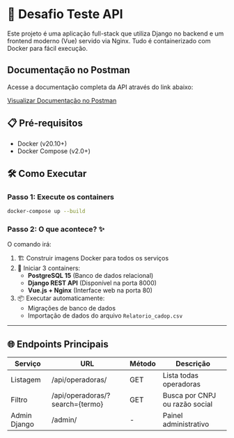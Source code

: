 # 🚀 Desafio Teste API

Este projeto é uma aplicação full-stack que utiliza Django no backend e um frontend moderno (Vue) servido via Nginx. Tudo é containerizado com Docker para fácil execução.

## Documentação no Postman

Acesse a documentação completa da API através do link abaixo:

[Visualizar Documentação no Postman](https://documenter.getpostman.com/view/29574069/2sB2cPkRRj)

## 📋 Pré-requisitos

- Docker (v20.10+)
- Docker Compose (v2.0+)

## 🛠️ Como Executar

### Passo 1: Execute os containers
```bash
docker-compose up --build
```

### Passo 2: O que acontece? ✨
O comando irá:
1. 🏗️ Construir imagens Docker para todos os serviços
2. 🐋 Iniciar 3 containers:
   - **PostgreSQL 15** (Banco de dados relacional)
   - **Django REST API** (Disponível na porta 8000)
   - **Vue.js + Nginx** (Interface web na porta 80)
3. 📦 Executar automaticamente:
   - Migrações de banco de dados
   - Importação de dados do arquivo `Relatorio_cadop.csv`

---

## 🌐 Endpoints Principais

| Serviço       | URL                              | Método | Descrição                     |
|---------------|----------------------------------|--------|-------------------------------|
| Listagem      | /api/operadoras/                 | GET    | Lista todas operadoras        |
| Filtro        | /api/operadoras/?search={termo}  | GET    | Busca por CNPJ ou razão social|
| Admin Django  | /admin/                          | -      | Painel administrativo         |
